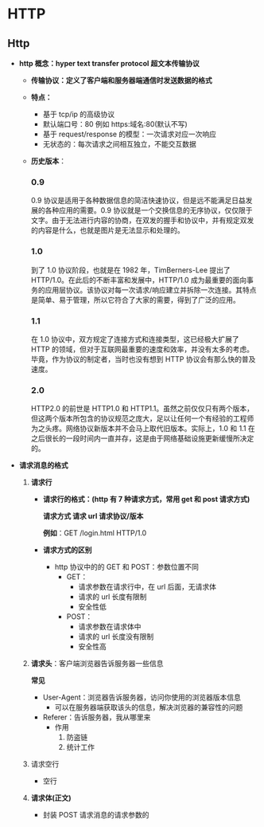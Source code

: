 # HTTP


## Http

- **http 概念：hyper text transfer protocol 超文本传输协议**

  - **传输协议：定义了客户端和服务器端通信时发送数据的格式**

  - **特点：**

    - 基于 tcp/ip 的高级协议
    - 默认端口号：80 例如 https:域名:80(默认不写)
    - 基于 request/response 的模型：一次请求对应一次响应
    - 无状态的：每次请求之间相互独立，不能交互数据

  - **历史版本**：

    ### 0.9

    0.9 协议是适用于各种数据信息的简洁快速协议，但是远不能满足日益发展的各种应用的需要。0.9 协议就是一个交换信息的无序协议，仅仅限于文字。由于无法进行内容的协商，在双发的握手和协议中，并有规定双发的内容是什么，也就是图片是无法显示和处理的。

    ### 1.0

    到了 1.0 协议阶段，也就是在 1982 年，TimBerners-Lee 提出了 HTTP/1.0。在此后的不断丰富和发展中，HTTP/1.0 成为最重要的面向事务的应用层协议。该协议对每一次请求/响应建立并拆除一次连接。其特点是简单、易于管理，所以它符合了大家的需要，得到了广泛的应用。

    ### 1.1

    在 1.0 协议中，双方规定了连接方式和连接类型，这已经极大扩展了 HTTP 的领域，但对于互联网最重要的速度和效率，并没有太多的考虑。毕竟，作为协议的制定者，当时也没有想到 HTTP 协议会有那么快的普及速度。

    ### 2.0

    HTTP2.0 的前世是 HTTP1.0 和 HTTP1.1。虽然之前仅仅只有两个版本，但这两个版本所包含的协议规范之庞大，足以让任何一个有经验的工程师为之头疼。网络协议新版本并不会马上取代旧版本。实际上，1.0 和 1.1 在之后很长的一段时间内一直并存，这是由于网络基础设施更新缓慢所决定的。

- **请求消息的格式**

  1. **请求行**

     - **请求行的格式：(http 有 7 种请求方式，常用 get 和 post 请求方式)**

       **请求方式 请求 url 请求协议/版本**

       **例如**：GET /login.html HTTP/1.0

     - **请求方式的区别**

       - http 协议中的的 GET 和 POST：参数位置不同
         - GET：
           - 请求参数在请求行中，在 url 后面，无请求体
           - 请求的 url 长度有限制
           - 安全性低
         - POST：
           - 请求参数在请求体中
           - 请求的 url 长度没有限制
           - 安全性高

  2. **请求头**：客户端浏览器告诉服务器一些信息

     **常见**

     - User-Agent：浏览器告诉服务器，访问你使用的浏览器版本信息
       - 可以在服务器端获取该头的信息，解决浏览器的兼容性的问题
     - Referer：告诉服务器，我从哪里来
       - 作用
         1. 防盗链
         2. 统计工作

  3. 请求空行

     - 空行

  4. **请求体(正文)**

     - 封装 POST 请求消息的请求参数的

